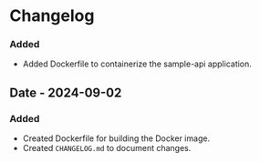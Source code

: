 # Changelog

### Added

- Added Dockerfile to containerize the sample-api application.

## Date - 2024-09-02

### Added

- Created Dockerfile for building the Docker image.
- Created `CHANGELOG.md` to document changes.

